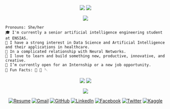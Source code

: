 <p align="center">
  <img src="https://user-images.githubusercontent.com/77389840/200391129-cb5dbc15-4cac-461b-b457-8f9fa8d8e241.png">
  <img src="https://readme-typing-svg.demolab.com?font=Lustria&size=23&pause=1000&color=000000&center=true&vCenter=true&width=435&lines=AI+STUDENT;Bio-inspired+Technologies+Enthusiast;Believer+in+Learning+by+Doing;Always+looking+for+new+opportunities">
</p>
<p align="center">
  <img src="https://user-images.githubusercontent.com/77389840/200393585-0988f72a-f03b-4f2e-8cd1-f36b25a54ef4.png">
</p>

````
Pronouns: She/her
🎓 I'm currently a senior artificial intelligence engineering student at ENSIAS.
🔭 I have a strong interest in Data Science and Artificial Intelligence and their applications in healthcare.
💖 In a complicated relationship with Neural Networks.
🌱 I love to learn and build something new, productive, innovative, and creative.
🚩 I’m currently open for an Internship or a new job opportunity.
🐼 Fun Facts: 📖 🎵 🪡 
````

<p align="center">
  <img src="https://user-images.githubusercontent.com/77389840/200393335-8cbd9178-fda7-4b36-8383-28d4e8db13a8.png">
  <img src="https://user-images.githubusercontent.com/77389840/200393942-19b9afdd-97be-4b16-ab46-65ee8c1f5fc0.png">
</p>

<p align="center">
  <img src="https://user-images.githubusercontent.com/77389840/200393093-84cadd97-b6b5-49ec-a0d3-e1ab03d6929d.png">
</p>
<p align="center">
	<a href="https://drive.google.com/file/d/1gER7LYpQ-Pl1kECLAAP-3BfuG_CAseD5/view?usp=sharing"><img src="https://img.icons8.com/bubbles/50/000000/resume.png" alt="Resume"/></a>
	<a href="mailto:karibjihane@gmail.com"><img src="https://img.icons8.com/bubbles/50/000000/gmail.png" alt="Gmail"/></a>
	<a href="https://github.com/Jihanekb"><img src="https://img.icons8.com/bubbles/50/000000/github.png" alt="GitHub"/></a>
	<a href="https://www.linkedin.com/in/jihane-karib-360918205/"><img src="https://img.icons8.com/bubbles/50/000000/linkedin.png" alt="LinkedIn"/></a>
	<a href="https://www.facebook.com/solumcerulean"><img src="https://img.icons8.com/bubbles/50/000000/facebook-new.png" alt="Facebook"/></a>
	<a href="https://twitter.com/jihanekarib"><img src="https://img.icons8.com/bubbles/50/000000/twitter-circled.png" alt="Twitter"/></a>
	<a href="https://www.kaggle.com/solumelysia"><img src="https://img.icons8.com/bubbles/50/000000/X9xhn0_Nf5rZ/kik.png" alt="Kaggle"/></a>
</p>

<!---
Jihanekb/Jihanekb is a ✨ special ✨ repository because its `README.md` (this file) appears on your GitHub profile.
You can click the Preview link to take a look at your changes.
--->
